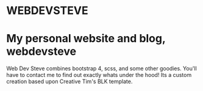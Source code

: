 # WEBDEVSTEVE
My personal website and blog, webdevsteve
===========================================

Web Dev Steve combines bootstrap 4, scss, and some other goodies. You'll have to contact me to find out exactly whats under the hood! Its a custom creation based upon Creative Tim's BLK template.
